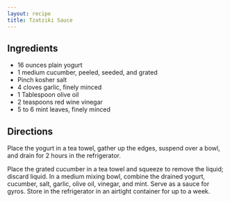 ```yaml
---
layout: recipe
title: Tzatziki Sauce
---
```


## Ingredients

* 16 ounces plain yogurt
* 1 medium cucumber, peeled, seeded, and grated
* Pinch kosher salt
* 4 cloves garlic, finely minced
* 1 Tablespoon olive oil
* 2 teaspoons red wine vinegar
* 5 to 6 mint leaves, finely minced

## Directions

Place the yogurt in a tea towel, gather up the edges, suspend over a
bowl, and drain for 2 hours in the refrigerator.

Place the grated cucumber in a tea towel and squeeze to remove the
liquid; discard liquid. In a medium mixing bowl, combine the drained
yogurt, cucumber, salt, garlic, olive oil, vinegar, and mint. Serve as a
sauce for gyros. Store in the refrigerator in an airtight container for
up to a week.
